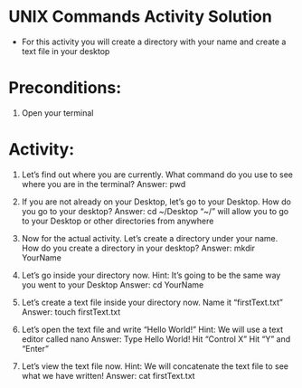#   UNIX Commands Activity Solution

-	For this activity you will create a directory with your name and create a text file in your desktop 

#   Preconditions:

1.	Open your terminal

#   Activity:

1.	 Let’s find out where you are currently. What command do you use to see where you are in the terminal?
Answer: pwd

2.	 If you are not already on your Desktop, let’s go to your Desktop. How do you go to your desktop?
Answer: cd ~/Desktop
	“~/” will allow you to go to your Desktop or other directories from anywhere

3.	 Now for the actual activity. Let’s create a directory under your name. How do you create a directory in your desktop?
Answer: mkdir YourName

4.	 Let’s go inside your directory now. 
		Hint: It’s going to be the same way you went to your Desktop
	Answer: cd YourName

5.	Let’s create a text file inside your directory now. Name it “firstText.txt”
Answer: touch firstText.txt

6.	Let’s open the text file and write “Hello World!” 
Hint: We will use a text editor called nano
	Answer: Type Hello World!
		   Hit “Control X”
		   Hit “Y” and “Enter”

7.	Let’s view the text file now. 
Hint: We will concatenate the text file to see what we have written!
	Answer: cat firstText.txt

	

	
